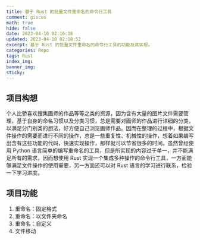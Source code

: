 ```yaml
---
title: 基于 Rust 的批量文件重命名的命令行工具
comment: giscus
math: true
hide: false
date: 2023-04-10 02:16:38
updated: 2023-04-10 02:18:52
excerpt: 基于 Rust 的批量文件重命名的命令行工具的功能及其实现。
categories: Repo
tags: Rust
index_img:
banner_img:
sticky:
---
```


## 项目构想

个人比骄喜欢搜集画师的作品等等之类的资源，因为含有大量的图片文件需要管理，基于自身的命名习惯以及分类习惯，总是需要对画师的作品进行详细的分类，以满足分门别类的想法，好方便自己浏览画师作品。因而在整理的过程中，根据文件操作的需要而进行不同的操作，总是一些重复性、机械性的操作，想着如果编写出含有这些功能的代码，快速实现操作，那样就可以节省很多的时间。虽然曾经使用 Python 语言简单的编写重命名的工具，但是所实现的内容过于单一，并不能满足所有的需求，因而想使用 Rust 实现一个集成多种操作的命令行工具，一方面能够满足文件操作的使用需要，另一方面还可以对 Rust 语言的学习进行联系，检验一下学习进度。

## 项目功能

1. 重命名：固定格式
2. 重命名：以文件夹命名
3. 重命名：自定义
4. 文件移动



